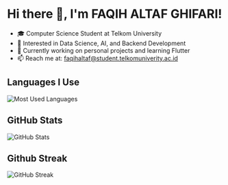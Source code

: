 # Hi there 👋, I'm FAQIH ALTAF GHIFARI!

- 🎓 Computer Science Student at Telkom University
- 🧠 Interested in Data Science, AI, and Backend Development
- 🔭 Currently working on personal projects and learning Flutter
- 📫 Reach me at: faqihaltaf@student.telkomuniverity.ac.id

## Languages I Use
![Most Used Languages](https://github-readme-stats.vercel.app/api/top-langs/?username=alohawas&langs_count=10&layout=compact&theme=radical)

## GitHub Stats
![GitHub Stats](https://github-readme-stats.vercel.app/api?username=alohawas&show_icons=true&count_private=true&hide_title=true&hide=prs&theme=tokyonight)

## Github Streak
![GitHub Streak](https://github-readme-streak-stats.herokuapp.com/?user=alohawas&theme=tokyonight)


